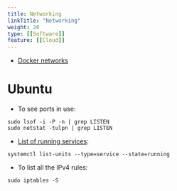 ```yaml
---
title: Networking
linkTitle: "Networking"
weight: 20
type: [[Software]]
feature: [[Cloud]]
---
```


* [Docker networks](https://geek-cookbook.funkypenguin.co.nz/reference/networks/)

# Ubuntu

* To see ports in use:

```
sudo lsof -i -P -n | grep LISTEN 
sudo netstat -tulpn | grep LISTEN
```

* [List of running services](https://linuxconfig.org/how-to-use-systemctl-to-list-services-on-systemd-linux):

```
systemctl list-units --type=service --state=running 
```
* To list all the IPv4 rules:

```
sudo iptables -S
```
